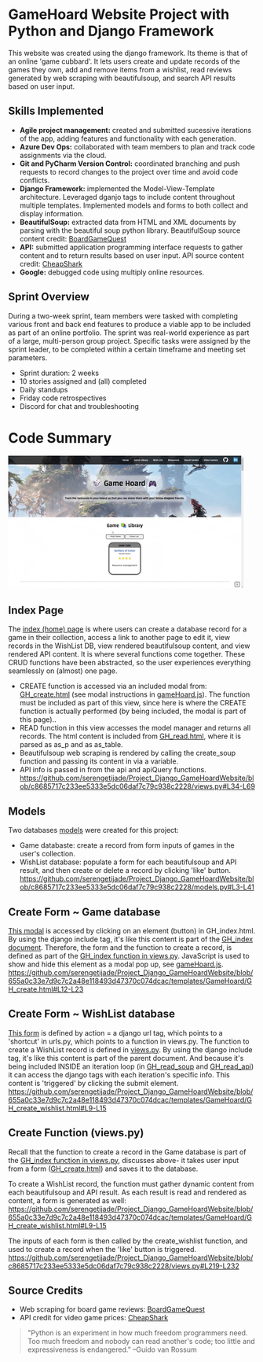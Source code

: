 # GameHoard Website Project with Python and Django Framework
This website was created using the django framework. Its theme is that of an online 'game cubbard'. It lets users create and update records of the games they own, add and remove items from a wishlist, read reviews generated by web scraping with beautifulsoup, and search API results based on user input.

## Skills Implemented
- <b>Agile project management:</b> created and submitted sucessive iterations of the app, adding features and functionality with each generation.
- <b>Azure Dev Ops:</b> collaborated with team members to plan and track code assignments via the cloud.
- <b>Git and PyCharm Version Control:</b> coordinated branching and push requests to record changes to the project over time and avoid code conflicts.
- <b>Django Framework:</b> implemented the Model-View-Template architecture. Leveraged dganjo tags to include content throughout multiple templates. Implemented models and forms to both collect and display information. 
- <b>BeautifulSoup:</b> extracted data from HTML and XML documents by parsing with the beautiful soup python library. BeautifulSoup source content credit: [BoardGameQuest](https://www.boardgamequest.com/category/game-reviews/)
- <b>API:</b> submitted application programming interface requests to gather content and to return results based on user input. API source content credit:  [CheapShark](https://apidocs.cheapshark.com/#c33f57dd-3bb3-3b1f-c454-08cab413a115)
- <b>Google:</b> debugged code using multiply online resources.
 
## Sprint Overview
During a two-week sprint, team members were tasked with completing various front and back end features to produce a viable app to be included as part of an online portfolio. 
The sprint was real-world experience as part of a large, multi-person group project. 
Specific tasks were assigned by the sprint leader, to be completed within a certain timeframe and meeting set parameters.
- Sprint duration: 2 weeks
- 10 stories assigned and (all) completed
- Daily standups
- Friday code retrospectives
- Discord for chat and troubleshooting

# Code Summary
![CRUD](https://github.com/serengetijade/Project_Django_GameHoardWebsite/blob/main/readme/GameHoardCRUD.gif)

## Index Page
The [index (home) page](https://github.com/serengetijade/Project_Django_GameHoardWebsite/blob/main/templates/GameHoard/GH_index.html) is where users can create a database record for a game in their collection, access a link to another page to edit it, view records in the WishList DB, view rendered beautifulsoup content, and view rendered API content. 
It is where several functions come together. These CRUD functions have been abstracted, so the user experiences everything seamlessly on (almost) one page. 
- CREATE function is accessed via an included modal from: [GH_create.html](https://github.com/serengetijade/Project_Django_GameHoardWebsite/blob/main/templates/GameHoard/GH_create.html) (see modal instructions in [gameHoard.js](https://github.com/serengetijade/Project_Django_GameHoardWebsite/blob/main/static/js/gameHoard.js)). The function must be included as part of this view, since here is where the CREATE function is actually performed (by being included, the modal is part of this page)..
- READ function in this view accesses the model manager and returns all records. The html content is included from [GH_read.html](https://github.com/serengetijade/Project_Django_GameHoardWebsite/blob/main/templates/GameHoard/GH_read.html), where it is parsed as as_p and as as_table.
- Beautifulsoup web scraping is rendered by calling the create_soup function and passing its content in via a variable.
- API info is passed in from the api and apiQuery functions.
https://github.com/serengetijade/Project_Django_GameHoardWebsite/blob/c8685717c233ee5333e5dc06daf7c79c938c2228/views.py#L34-L69

## Models
Two databases [models](https://github.com/serengetijade/Project_Django_GameHoardWebsite/blob/main/models.py) were created for this project: 
- Game databaste: create a record from form inputs of games in the user's collection. 
- WishList database: populate a form for each beautifulsoup and API result, and then create or delete a record by clicking 'like' button.
https://github.com/serengetijade/Project_Django_GameHoardWebsite/blob/c8685717c233ee5333e5dc06daf7c79c938c2228/models.py#L3-L41

## Create Form ~ Game database
[This modal](https://github.com/serengetijade/Project_Django_GameHoardWebsite/blob/main/templates/GameHoard/GH_create.html) is accessed by clicking on an element (button) in GH_index.html.
By using the django include tag, it's like this content is part of the [GH_index document](https://github.com/serengetijade/Project_Django_GameHoardWebsite/blob/main/templates/GameHoard/GH_index.html).
Therefore, the form and the function to create a record, is defined as part of the [GH_index function in views.py](https://github.com/serengetijade/Project_Django_GameHoardWebsite/blob/main/views.py).
JavaScript is used to show and hide this element as a modal pop up, see  [gameHoard.js](https://github.com/serengetijade/Project_Django_GameHoardWebsite/blob/main/static/js/gameHoard.js).
https://github.com/serengetijade/Project_Django_GameHoardWebsite/blob/655a0c33e7d9c7c2a48e118493d47370c074dcac/templates/GameHoard/GH_create.html#L12-L23

## Create Form ~ WishList database
[This form](https://github.com/serengetijade/Project_Django_GameHoardWebsite/blob/main/templates/GameHoard/GH_create_wishlist.html) is defined by action = a django url tag, which points to a 'shortcut' in urls.py, which points to a function in views.py.
The function to create a WishList record is defined in [views.py](https://github.com/serengetijade/Project_Django_GameHoardWebsite/blob/main/views.py).
By using the django include tag, it's like this content is part of the parent document.
And because it's being included INSIDE an iteration loop (in [GH_read_soup](https://github.com/serengetijade/Project_Django_GameHoardWebsite/blob/main/templates/GameHoard/GH_read_soup.html) and [GH_read_api](https://github.com/serengetijade/Project_Django_GameHoardWebsite/blob/main/templates/GameHoard/GH_read_api.html)) it can access the django tags with each iteration's specific info.
This content is 'triggered' by clicking the submit element.
https://github.com/serengetijade/Project_Django_GameHoardWebsite/blob/655a0c33e7d9c7c2a48e118493d47370c074dcac/templates/GameHoard/GH_create_wishlist.html#L9-L15

## Create Function (views.py)
Recall that the function to create a record in the Game database is part of the [GH_index function in views.py](https://github.com/serengetijade/Project_Django_GameHoardWebsite/blob/main/views.py), discusses above- it takes user input from a form ([GH_create.html](https://github.com/serengetijade/Project_Django_GameHoardWebsite/blob/main/templates/GameHoard/GH_create.html)) and saves it to the database.  

To create a WishList record, the function must gather dynamic content from each beautifulsoup and API result. As each result is read and rendered as content, a form is generated as well: 
https://github.com/serengetijade/Project_Django_GameHoardWebsite/blob/655a0c33e7d9c7c2a48e118493d47370c074dcac/templates/GameHoard/GH_create_wishlist.html#L9-L15

The inputs of each form is then called by the create_wishlist function, and used to create a record when the 'like' button is triggered.
https://github.com/serengetijade/Project_Django_GameHoardWebsite/blob/c8685717c233ee5333e5dc06daf7c79c938c2228/views.py#L219-L232




## Source Credits
- Web scraping for board game reviews: [BoardGameQuest](https://www.boardgamequest.com/category/game-reviews/)
- API credit for video game prices: [CheapShark](https://apidocs.cheapshark.com/#c33f57dd-3bb3-3b1f-c454-08cab413a115)

>"Python is an experiment in how much freedom programmers need. Too much freedom and nobody can read another's code; too little and expressiveness is endangered."
–Guido van Rossum